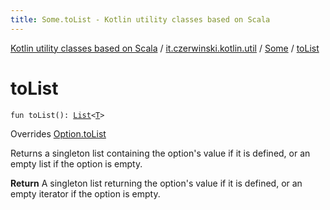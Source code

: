 ```yaml
---
title: Some.toList - Kotlin utility classes based on Scala
---
```


[Kotlin utility classes based on Scala](../../index.html) / [it.czerwinski.kotlin.util](../index.html) / [Some](index.html) / [toList](./to-list.html)

# toList

`fun toList(): `[`List`](https://kotlinlang.org/api/latest/jvm/stdlib/kotlin.collections/-list/index.html)`<`[`T`](index.html#T)`>`

Overrides [Option.toList](../-option/to-list.html)

Returns a singleton list containing the option's value if it is defined,
or an empty list if the option is empty.

**Return**
A singleton list returning the option's value if it is defined,
or an empty iterator if the option is empty.

